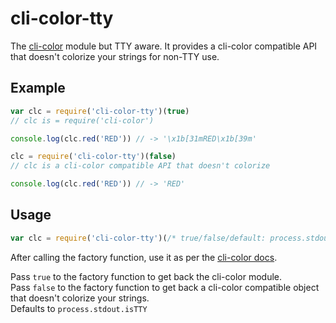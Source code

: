 # cli-color-tty

The [cli-color](https://github.com/medikoo/cli-color) module but TTY aware. It provides a cli-color compatible API that doesn't colorize your strings for non-TTY use.

## Example

```js
var clc = require('cli-color-tty')(true)
// clc is = require('cli-color')

console.log(clc.red('RED')) // -> '\x1b[31mRED\x1b[39m'

clc = require('cli-color-tty')(false)
// clc is a cli-color compatible API that doesn't colorize

console.log(clc.red('RED')) // -> 'RED'
```

## Usage

```js
var clc = require('cli-color-tty')(/* true/false/default: process.stdout.isTTY */)
```

After calling the factory function, use it as per the [cli-color docs](https://github.com/medikoo/cli-color/blob/master/README.md).

Pass `true` to the factory function to get back the cli-color module.  
Pass `false` to the factory function to get back a cli-color compatible object that doesn't colorize your strings.  
Defaults to `process.stdout.isTTY`